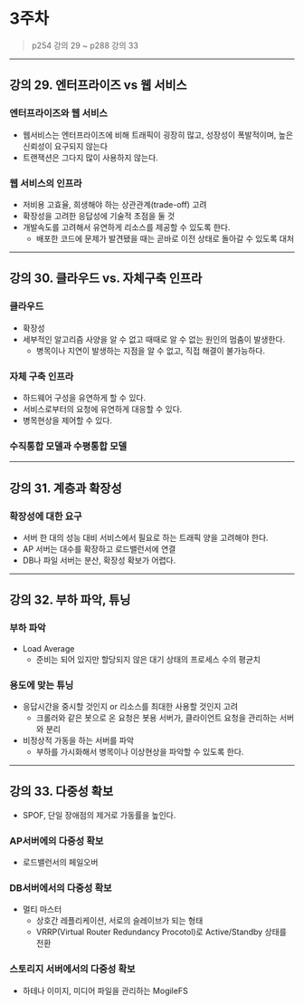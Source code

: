 # 3주차
> p254 강의 29 ~ p288 강의 33

---
## 강의 29. 엔터프라이즈 vs 웹 서비스 
### 엔터프라이즈와 웹 서비스
+ 웹서비스는 엔터프라이즈에 비해 트래픽이 굉장히 많고, 성장성이 폭발적이며, 높은 신뢰성이 요구되지 않는다
+ 트랜잭션은 그다지 많이 사용하지 않는다.
### 웹 서비스의 인프라
+ 저비용 고효율, 희생해야 하는 상관관계(trade-off) 고려
+ 확장성을 고려한 응답성에 기술적 초점을 둘 것
+ 개발속도를 고려해서 유연하게 리소스를 제공할 수 있도록 한다.
    + 배포한 코드에 문제가 발견됐을 때는 곧바로 이전 상태로 돌아갈 수 있도록 대처

---
## 강의 30. 클라우드 vs. 자체구축 인프라
### 클라우드
+ 확장성
+ 세부적인 알고리즘 사양을 알 수 없고 때때로 알 수 없는 원인의 멈춤이 발생한다.
  + 병목이나 지연이 발생하는 지점을 알 수 없고, 직접 해결이 불가능하다.
### 자체 구축 인프라
+ 하드웨어 구성을 유연하게 할 수 있다.
+ 서비스로부터의 요청에 유연하게 대응할 수 있다.
+ 병목현상을 제어할 수 있다.
### 수직통합 모델과 수평통합 모델

---
## 강의 31. 계층과 확장성
### 확장성에 대한 요구
+ 서버 한 대의 성능 대비 서비스에서 필요로 하는 트래픽 양을 고려해야 한다.
+ AP 서버는 대수를 확장하고 로드밸런서에 연결
+ DB나 파일 서버는 분산, 확장성 확보가 어렵다.

---
## 강의 32. 부하 파악, 튜닝
### 부하 파악
+ Load Average
  + 준비는 되어 있지만 할당되지 않은 대기 상태의 프로세스 수의 평균치
### 용도에 맞는 튜닝
+ 응답시간을 중시할 것인지 or 리소스를 최대한 사용할 것인지 고려
  + 크롤러와 같은 봇으로 온 요청은 봇용 서버가, 클라이언트 요청을 관리하는 서버와 분리
+ 비정상적 가동을 하는 서버를 파악
  + 부하를 가시화해서 병목이나 이상현상을 파악할 수 있도록 한다.

---
## 강의 33. 다중성 확보
+ SPOF, 단일 장애점의 제거로 가동률을 높인다.
### AP서버에의 다중성 확보
+ 로드밸런서의 페일오버
### DB서버에서의 다중성 확보
+ 멀티 마스터
  + 상호간 레플리케이션, 서로의 슬레이브가 되는 형태
  + VRRP(Virtual Router Redundancy Procotol)로 Active/Standby 상태를 전환
### 스토리지 서버에서의 다중성 확보
+ 하테나 이미지, 미디어 파일을 관리하는 MogileFS
  
  

